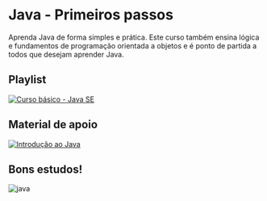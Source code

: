 # Java - Primeiros passos
Aprenda Java de forma simples e prática. Este curso também ensina lógica e fundamentos de programação orientada a objetos e é ponto de partida a todos que desejam aprender Java.
## Playlist
[![Curso básico - Java SE](http://img.youtube.com/vi/srNtqw2LEBU/0.jpg)](https://www.youtube.com/playlist?list=PLbEOwbQR9lqxdW98mY-40IZQ5i8ZZyeQx "Playlist")
## Material de apoio
[![Introdução ao Java](https://github.com/professorjosedeassis/javaSE/blob/master/imagens/javabasicoslides.png)](https://www.slideshare.net/josedeassisfilho/java-primeiros-passos "Apresentação dos slides")
## Bons estudos!
![java](https://github.com/professorjosedeassis/java/blob/master/imagens/java.png)
